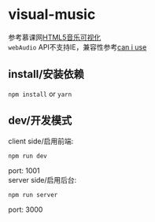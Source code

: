 # visual-music

参考慕课网[HTML5音乐可视化](https://www.imooc.com/learn/299)  
`webAudio` API不支持IE，兼容性参考[can i use](https://caniuse.com/#search=webaudio)
## install/安装依赖

`npm install` or `yarn`
## dev/开发模式
client side/启用前端:  
```
npm run dev
``` 
port: 1001  
server side/启用后台:  
```
npm run server
```
port: 3000